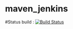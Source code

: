 # maven_jenkins
#Status build : [![Build Status](http://192.168.0.105:8080/buildStatus/icon?job=maven)](http://192.168.0.105:8080/job/maven/)